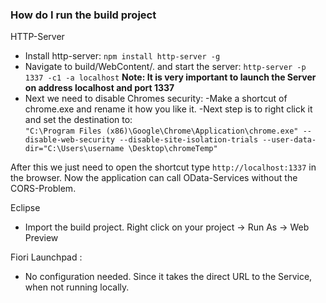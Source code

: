 ﻿<h3> How do I run the build project </h3>

HTTP-Server 
 - Install http-server: ```npm install http-server -g```
 - Navigate to build/WebContent/. and start the server: ```http-server -p 1337 -c1 -a localhost``` <b> 
 Note: It is very important to launch the Server on address localhost and port 1337 </b>
 - Next we need to disable Chromes security:
       -Make a shortcut of chrome.exe and rename it how you like it. 
	   -Next step is to right click it and set the destination to:  
	```"C:\Program Files (x86)\Google\Chrome\Application\chrome.exe" --disable-web-security --disable-site-isolation-trials --user-data-dir="C:\Users\username \Desktop\chromeTemp"```

After this we just need to open the shortcut type ``` http://localhost:1337 ``` in the browser. Now the application can call OData-Services without the CORS-Problem.

       

Eclipse
- Import the build project. Right click on your project -> Run As  -> Web Preview



Fiori Launchpad :  
- No configuration needed. Since it takes the direct URL to the Service, when not running  locally.

